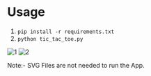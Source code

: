 # Usage
1. `pip install -r requirements.txt`
2. `python tic_tac_toe.py`

![1](https://github.com/Ahmedazim7804/Tic_Tac_Toe/assets/54241827/fcdff0e6-ac3f-420a-82b7-ef918e003c32)
![2](https://github.com/Ahmedazim7804/Tic_Tac_Toe/assets/54241827/ba1f41fa-0eed-43a6-87d2-809fb5bb5997)


Note:- SVG Files are not needed to run the App.
